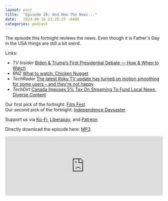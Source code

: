 ```yaml
---
layout: post
title:  "Episode 26: And Now The News..."
date:   2024-06-16 22:25:25 -0400
categories: podcast
---
```

The episode this fortnight reviews the news.  Even though it is Father's Day in the USA things are still a bit weird.

Links:  

+ *TV Insider* [Biden & Trump’s First Presidential Debate — How & When to Watch](https://www.tvinsider.com/1136159/2024-presidential-debate-biden-trump-how-to-watch-cnn-max/)  
+ *RNZ* [What to watch: Chicken Nugget](https://www.rnz.co.nz/news/media-technology/519684/what-to-watch-chicken-nugget)  
+ *TechRadar* [The latest Roku TV update has turned on motion smoothing for some users – and they're not happy](https://www.techradar.com/televisions/the-latest-roku-tv-update-has-turned-on-motion-smoothing-for-some-users-and-theyre-not-happy)  
+ *TechDirt* [Canada Imposes 5% Tax On Streaming To Fund Local News, Diverse Content](https://www.techdirt.com/2024/06/13/canada-imposes-5-tax-on-streaming-to-fund-local-news-diverse-content/)  

Our first pick of the fortnight: [Film Fest](https://tubitv.com/movies/611744/film-fest?autoplay=false)  
Our second pick of the fortnight: [Independence Daysaster](https://tubitv.com/movies/539674/independence-daysaster?autoplay=false)  

Support us via [Ko-Fi](https://ko-fi.com/smkellat), [Liberapay](https://liberapay.com/smkellat), and [Patreon](https://patreon.com/erielookingproductions)  

Directly download the episode here: [MP3](https://open.acast.com/public/streams/6410a80dec813e00110faed2/episodes/666f9bed4e0b600012490670.mp3)

<iframe src="https://embed.acast.com/6410a80dec813e00110faed2/666f9bed4e0b600012490670?font-family=Exo%202&font-src=https%3A%2F%2Ffonts.googleapis.com%2Fcss%3Ffamily%3DExo%2B2" frameBorder="0" width="100%" height="190px"></iframe>
